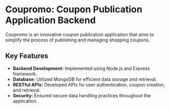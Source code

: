 # Coupromo: Coupon Publication Application Backend

Coupromo is an innovative coupon publication application that aims to simplify the process of publishing and managing shopping coupons.

## Key Features

- **Backend Development:** Implemented using Node.js and Express framework.
- **Database:** Utilized MongoDB for efficient data storage and retrieval.
- **RESTful APIs:** Developed APIs for user authentication, coupon creation, and retrieval.
- **Security:** Ensured secure data handling practices throughout the application.
